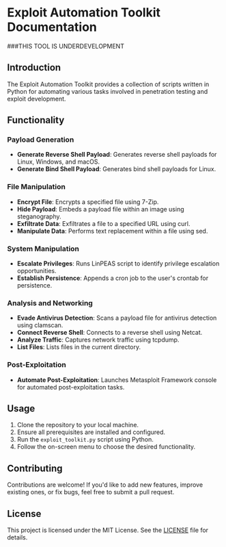 # Exploit Automation Toolkit Documentation
###THIS TOOL IS UNDERDEVELOPMENT
## Introduction

The Exploit Automation Toolkit provides a collection of scripts written in Python for automating various tasks involved in penetration testing and exploit development.

## Functionality

### Payload Generation

- **Generate Reverse Shell Payload**: Generates reverse shell payloads for Linux, Windows, and macOS.
- **Generate Bind Shell Payload**: Generates bind shell payloads for Linux.

### File Manipulation

- **Encrypt File**: Encrypts a specified file using 7-Zip.
- **Hide Payload**: Embeds a payload file within an image using steganography.
- **Exfiltrate Data**: Exfiltrates a file to a specified URL using curl.
- **Manipulate Data**: Performs text replacement within a file using sed.

### System Manipulation

- **Escalate Privileges**: Runs LinPEAS script to identify privilege escalation opportunities.
- **Establish Persistence**: Appends a cron job to the user's crontab for persistence.

### Analysis and Networking

- **Evade Antivirus Detection**: Scans a payload file for antivirus detection using clamscan.
- **Connect Reverse Shell**: Connects to a reverse shell using Netcat.
- **Analyze Traffic**: Captures network traffic using tcpdump.
- **List Files**: Lists files in the current directory.

### Post-Exploitation

- **Automate Post-Exploitation**: Launches Metasploit Framework console for automated post-exploitation tasks.

## Usage

1. Clone the repository to your local machine.
2. Ensure all prerequisites are installed and configured.
3. Run the `exploit_toolkit.py` script using Python.
4. Follow the on-screen menu to choose the desired functionality.

## Contributing

Contributions are welcome! If you'd like to add new features, improve existing ones, or fix bugs, feel free to submit a pull request.

## License

This project is licensed under the MIT License. See the [LICENSE](LICENSE) file for details.

